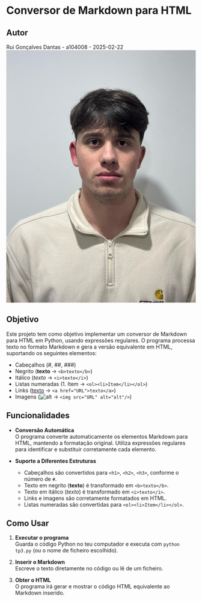 # Conversor de Markdown para HTML

## Autor
Rui Gonçalves Dantas - a104008 - 2025-02-22  
![Autor](https://github.com/ruidantas04/PL2025-A104008/blob/main/e034a3fe-4b4a-4a78-8cf5-8c200b1753be.jpg)

## Objetivo
Este projeto tem como objetivo implementar um conversor de Markdown para HTML em Python, usando expressões regulares. O programa processa texto no formato Markdown e gera a versão equivalente em HTML, suportando os seguintes elementos:
- Cabeçalhos (#, ##, ###)
- Negrito (**texto** → `<b>texto</b>`)
- Itálico (*texto* → `<i>texto</i>`)
- Listas numeradas (1. Item → `<ol><li>Item</li></ol>`)
- Links ([texto](URL) → `<a href="URL">texto</a>`)
- Imagens (![alt](URL) → `<img src="URL" alt="alt"/>`)

## Funcionalidades
- **Conversão Automática**  
O programa converte automaticamente os elementos Markdown para HTML, mantendo a formatação original. Utiliza expressões regulares para identificar e substituir corretamente cada elemento.

- **Suporte a Diferentes Estruturas**  
  - Cabeçalhos são convertidos para `<h1>`, `<h2>`, `<h3>`, conforme o número de `#`.  
  - Texto em negrito (**texto**) é transformado em `<b>texto</b>`.  
  - Texto em itálico (*texto*) é transformado em `<i>texto</i>`.  
  - Links e imagens são corretamente formatados em HTML.  
  - Listas numeradas são convertidas para `<ol><li>Item</li></ol>`.

## Como Usar
1. **Executar o programa**  
Guarda o código Python no teu computador e executa com `python tp3.py` (ou o nome de ficheiro escolhido).

2. **Inserir o Markdown**  
Escreve o texto diretamente no código ou lê de um ficheiro.

3. **Obter o HTML**  
O programa irá gerar e mostrar o código HTML equivalente ao Markdown inserido. 

